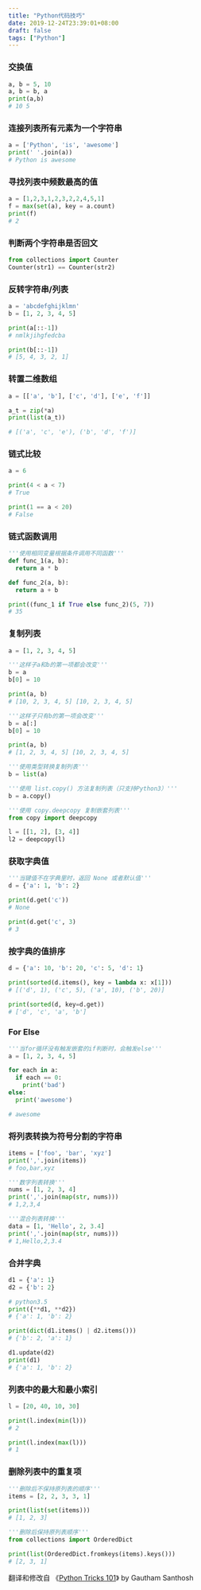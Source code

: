 ```yaml
---
title: "Python代码技巧"
date: 2019-12-24T23:39:01+08:00
draft: false
tags: ["Python"]
---
```


### 交换值

```python
a, b = 5, 10
a, b = b, a
print(a,b)
# 10 5
```

### 连接列表所有元素为一个字符串

```python
a = ['Python', 'is', 'awesome']
print(' '.join(a))
# Python is awesome
```

### 寻找列表中频数最高的值

```python
a = [1,2,3,1,2,3,2,2,4,5,1]
f = max(set(a), key = a.count)
print(f)
# 2
```

### 判断两个字符串是否回文

```python
from collections import Counter
Counter(str1) == Counter(str2)
```

### 反转字符串/列表

```python
a = 'abcdefghijklmn'
b = [1, 2, 3, 4, 5]

print(a[::-1])
# nmlkjihgfedcba

print(b[::-1])
# [5, 4, 3, 2, 1]
```

### 转置二维数组

```python
a = [['a', 'b'], ['c', 'd'], ['e', 'f']]

a_t = zip(*a)
print(list(a_t))

# [('a', 'c', 'e'), ('b', 'd', 'f')]
```

### 链式比较

```python
a = 6

print(4 < a < 7)
# True

print(1 == a < 20)
# False
```

### 链式函数调用

```python
'''使用相同变量根据条件调用不同函数'''
def func_1(a, b):
  return a * b

def func_2(a, b):
  return a + b

print((func_1 if True else func_2)(5, 7))
# 35
```

### 复制列表

```python
a = [1, 2, 3, 4, 5]

'''这样子a和b的第一项都会改变'''
b = a
b[0] = 10

print(a, b)
# [10, 2, 3, 4, 5] [10, 2, 3, 4, 5]

'''这样子只有b的第一项会改变'''
b = a[:]
b[0] = 10

print(a, b)
# [1, 2, 3, 4, 5] [10, 2, 3, 4, 5]

'''使用类型转换复制列表'''
b = list(a)

'''使用 list.copy() 方法复制列表（只支持Python3）'''
b = a.copy()

'''使用 copy.deepcopy 复制嵌套列表'''
from copy import deepcopy

l = [[1, 2], [3, 4]]
l2 = deepcopy(l)
```

### 获取字典值

```python
'''当键值不在字典里时，返回 None 或者默认值'''
d = {'a': 1, 'b': 2}

print(d.get('c'))
# None

print(d.get('c', 3)
# 3
```

### 按字典的值排序

```python
d = {'a': 10, 'b': 20, 'c': 5, 'd': 1}

print(sorted(d.items(), key = lambda x: x[1]))
# [('d', 1), ('c', 5), ('a', 10), ('b', 20)]

print(sorted(d, key=d.get))
# ['d', 'c', 'a', 'b']
```

### For Else

```python
'''当for循环没有触发嵌套的if判断时，会触发else'''
a = [1, 2, 3, 4, 5]

for each in a:
  if each == 0:
    print('bad')
else:
  print('awesome')

# awesome
```

### 将列表转换为符号分割的字符串

```python
items = ['foo', 'bar', 'xyz']
print(','.join(items))
# foo,bar,xyz

'''数字列表转换'''
nums = [1, 2, 3, 4]
print(','.join(map(str, nums)))
# 1,2,3,4

'''混合列表转换'''
data = [1, 'Hello', 2, 3.4]
print(','.join(map(str, nums)))
# 1,Hello,2,3.4
```

### 合并字典

```python
d1 = {'a': 1}
d2 = {'b': 2}

# python3.5
print({**d1, **d2})
# {'a': 1, 'b': 2}

print(dict(d1.items() | d2.items()))
# {'b': 2, 'a': 1}

d1.update(d2)
print(d1)
# {'a': 1, 'b': 2}
```

### 列表中的最大和最小索引

```python
l = [20, 40, 10, 30]

print(l.index(min(l)))
# 2

print(l.index(max(l)))
# 1
```

### 删除列表中的重复项

```python
'''删除后不保持原列表的顺序'''
items = [2, 2, 3, 3, 1]

print(list(set(items)))
# [1, 2, 3]

'''删除后保持原列表顺序'''
from collections import OrderedDict

print(list(OrderedDict.fromkeys(items).keys()))
# [2, 3, 1]
```

翻译和修改自 《[Python Tricks 101](https://hackernoon.com/python-tricks-101-2836251922e0)》 by Gautham Santhosh